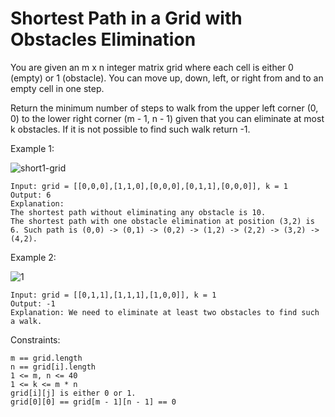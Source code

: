 # Shortest Path in a Grid with Obstacles Elimination

You are given an m x n integer matrix grid where each cell is either 0 (empty) or 1 (obstacle). You can move up, down, left, or right from and to an empty cell in one step.

Return the minimum number of steps to walk from the upper left corner (0, 0) to the lower right corner (m - 1, n - 1) given that you can eliminate at most k obstacles. If it is not possible to find such walk return -1.

 

Example 1:

![short1-grid](https://user-images.githubusercontent.com/16731729/182256914-844f0c63-0ad0-4dae-a74c-f44fd351a377.jpeg)

    Input: grid = [[0,0,0],[1,1,0],[0,0,0],[0,1,1],[0,0,0]], k = 1
    Output: 6
    Explanation: 
    The shortest path without eliminating any obstacle is 10.
    The shortest path with one obstacle elimination at position (3,2) is 6. Such path is (0,0) -> (0,1) -> (0,2) -> (1,2) -> (2,2) -> (3,2) -> (4,2).

Example 2:

![1](https://user-images.githubusercontent.com/16731729/182256971-065cc831-e0dc-4647-964e-c7e16f832291.jpeg)

    Input: grid = [[0,1,1],[1,1,1],[1,0,0]], k = 1
    Output: -1
    Explanation: We need to eliminate at least two obstacles to find such a walk.
 

Constraints:

    m == grid.length
    n == grid[i].length
    1 <= m, n <= 40
    1 <= k <= m * n
    grid[i][j] is either 0 or 1.
    grid[0][0] == grid[m - 1][n - 1] == 0
